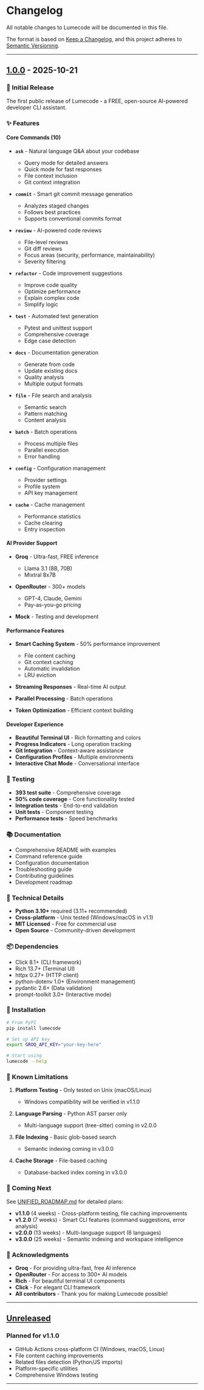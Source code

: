 # Changelog

All notable changes to Lumecode will be documented in this file.

The format is based on [Keep a Changelog](https://keepachangelog.com/en/1.0.0/),
and this project adheres to [Semantic Versioning](https://semver.org/spec/v2.0.0.html).

---

## [1.0.0] - 2025-10-21

### 🎉 Initial Release

The first public release of Lumecode - a FREE, open-source AI-powered developer CLI assistant.

### ✨ Features

#### Core Commands (10)
- **`ask`** - Natural language Q&A about your codebase
  - Query mode for detailed answers
  - Quick mode for fast responses
  - File context inclusion
  - Git context integration
  
- **`commit`** - Smart git commit message generation
  - Analyzes staged changes
  - Follows best practices
  - Supports conventional commits format
  
- **`review`** - AI-powered code reviews
  - File-level reviews
  - Git diff reviews
  - Focus areas (security, performance, maintainability)
  - Severity filtering
  
- **`refactor`** - Code improvement suggestions
  - Improve code quality
  - Optimize performance
  - Explain complex code
  - Simplify logic
  
- **`test`** - Automated test generation
  - Pytest and unittest support
  - Comprehensive coverage
  - Edge case detection
  
- **`docs`** - Documentation generation
  - Generate from code
  - Update existing docs
  - Quality analysis
  - Multiple output formats
  
- **`file`** - File search and analysis
  - Semantic search
  - Pattern matching
  - Content analysis
  
- **`batch`** - Batch operations
  - Process multiple files
  - Parallel execution
  - Error handling
  
- **`config`** - Configuration management
  - Provider settings
  - Profile system
  - API key management
  
- **`cache`** - Cache management
  - Performance statistics
  - Cache clearing
  - Entry inspection

#### AI Provider Support
- **Groq** - Ultra-fast, FREE inference
  - Llama 3.1 (8B, 70B)
  - Mixtral 8x7B
  
- **OpenRouter** - 300+ models
  - GPT-4, Claude, Gemini
  - Pay-as-you-go pricing
  
- **Mock** - Testing and development

#### Performance Features
- **Smart Caching System** - 50% performance improvement
  - File content caching
  - Git context caching
  - Automatic invalidation
  - LRU eviction
  
- **Streaming Responses** - Real-time AI output
- **Parallel Processing** - Batch operations
- **Token Optimization** - Efficient context building

#### Developer Experience
- **Beautiful Terminal UI** - Rich formatting and colors
- **Progress Indicators** - Long operation tracking
- **Git Integration** - Context-aware assistance
- **Configuration Profiles** - Multiple environments
- **Interactive Chat Mode** - Conversational interface

### 🧪 Testing
- **393 test suite** - Comprehensive coverage
- **50% code coverage** - Core functionality tested
- **Integration tests** - End-to-end validation
- **Unit tests** - Component testing
- **Performance tests** - Speed benchmarks

### 📚 Documentation
- Comprehensive README with examples
- Command reference guide
- Configuration documentation
- Troubleshooting guide
- Contributing guidelines
- Development roadmap

### 🔧 Technical Details
- **Python 3.10+** required (3.11+ recommended)
- **Cross-platform** - Unix tested (Windows/macOS in v1.1)
- **MIT Licensed** - Free for commercial use
- **Open Source** - Community-driven development

### 📦 Dependencies
- Click 8.1+ (CLI framework)
- Rich 13.7+ (Terminal UI)
- httpx 0.27+ (HTTP client)
- python-dotenv 1.0+ (Environment management)
- pydantic 2.6+ (Data validation)
- prompt-toolkit 3.0+ (Interactive mode)

### 🚀 Installation

```bash
# From PyPI
pip install lumecode

# Set up API key
export GROQ_API_KEY="your-key-here"

# Start using
lumecode --help
```

### 🎯 Known Limitations

1. **Platform Testing** - Only tested on Unix (macOS/Linux)
   - Windows compatibility will be verified in v1.1.0
   
2. **Language Parsing** - Python AST parser only
   - Multi-language support (tree-sitter) coming in v2.0.0
   
3. **File Indexing** - Basic glob-based search
   - Semantic indexing coming in v3.0.0
   
4. **Cache Storage** - File-based caching
   - Database-backed index coming in v3.0.0

### 🔮 Coming Next

See [UNIFIED_ROADMAP.md](./docs/UNIFIED_ROADMAP.md) for detailed plans:

- **v1.1.0** (4 weeks) - Cross-platform testing, file caching improvements
- **v1.2.0** (7 weeks) - Smart CLI features (command suggestions, error analysis)
- **v2.0.0** (13 weeks) - Multi-language support (6 languages)
- **v3.0.0** (25 weeks) - Semantic indexing and workspace intelligence

### 🙏 Acknowledgments

- **Groq** - For providing ultra-fast, free AI inference
- **OpenRouter** - For access to 300+ AI models
- **Rich** - For beautiful terminal UI components
- **Click** - For elegant CLI framework
- **All contributors** - Thank you for making Lumecode possible!

---

## [Unreleased]

### Planned for v1.1.0
- GitHub Actions cross-platform CI (Windows, macOS, Linux)
- File content caching improvements
- Related files detection (Python/JS imports)
- Platform-specific utilities
- Comprehensive Windows testing

---

[1.0.0]: https://github.com/yourusername/lumecode/releases/tag/v1.0.0
[Unreleased]: https://github.com/yourusername/lumecode/compare/v1.0.0...HEAD
